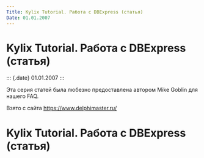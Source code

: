 ```yaml
---
Title: Kylix Tutorial. Работа с DBExpress (статья)
Date: 01.01.2007
---
```



Kylix Tutorial. Работа с DBExpress (статья)
===========================================

::: {.date}
01.01.2007
:::

Эта серия статей была любезно предоставлена автором Mike Goblin для
нашего FAQ.

Взято с сайта <https://www.delphimaster.ru/>

Kylix Tutorial. Работа с DBExpress (статья)
===========================================

<!-- TOC -->
